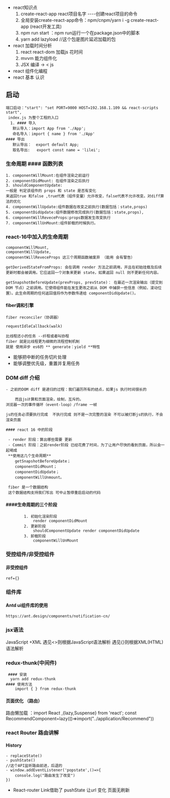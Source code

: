 - react知识点
    1. create-react-app  react项目名字 ----创建react项目的命令
    2. 全局安装create-react-app命令：npm/cnpm/yarn i -g create-react-app (react开发工具)
    3. npm run start ：npm run运行一个在package.json中的脚本
    4. yarn add lazyload //这个包是图片延迟加载的包
- react 加载时间分析
    1. react react-dom 加载js 花时间
    2. mvvm 能力组件化
    3. JSX 编译 -> < js
-   react 组件化编程 
- react 基本 认识

 ## 启动
    端口启动："start": "set PORT=9000 HOST=192.168.1.109 && react-scripts start",
     index.js 为整个工程的入口
      1. #### 导入
    ​	默认导入：import App from './App';
    ​	命名导入：import { name } from './App'
    #### 导出
    ​	默认导出：  export default App;
    ​	取名导出:	export const name = 'lilei';
### 生命周期    #### 函数列表

    1. componentWillMount:在组件渲染之前运行
    2. componentDidMount: 在组件渲染之后执行
    3. shouldComponentUpdate:
    一般是 判定该组件的 props 和 state 是否有变化
    来返回true 和false ,true代表（组件变量）允许改变，false代表不允许改变。对diff算法的优化
    4. componentWillUpdate:组件数据在改变之前执行(数据包括：state,props)
    5. componentDidUpdate:组件数据修改完成执行(数据包括：state,props),
    6. componentWillReveceProps:props数据发生改变执行
    7. componentWillUnMount:组件卸载的时候执行。

### react-16中加入的生命周期

    componentWillMount,
    componentWillUpdate,
    componentWillReveceProps 这三个周期函数被废弃 （能用 会有警告）

    getDerivedStateFromProps: 会在调用 render 方法之前调用，并且在初始挂载及后续更新时都会被调用。它应返回一个对象来更新 state，如果返回 null 则不更新任何内容。

    getSnapshotBeforeUpdate(prevProps, prevState)： 在最近一次渲染输出（提交到 DOM 节点）之前调用。它使得组件能在发生更改之前从 DOM 中捕获一些信息（例如，滚动位置）。此生命周期的任何返回值将作为参数传递给 componentDidUpdate()。

#### fiber调和引擎
    fiber reconciler（协调器）

    requestIdleCallback(walk)

    比线程还小的任务 --纤程或者叫协程
    fiber 就是比线程更为细微的流程控制机制
    就是 使用异步 es6的 ** generate：yield **特性  

   - 能够把中断的任务切片处理
   - 能够调整优先级，重置并复用任务 

   ### DOM diff 介绍
    - 之前的DOM diff 是递归的过程：我们遍历所有的结点，如果js 执行时间很长的 

        而且js计算和页面渲染，绘制，互斥的。
    浏览器一次的事件循环（event-loop）/frame 一帧

    js的任务必须要执行完成  不执行完成 则不是一次完整的渲染 不可以被打断js的执行，不会渲染页面

    #### react 16 中的阶段

     - render 阶段：算出哪些需要 更新
     - Commit 阶段：之前render阶段 已经花费了时间，为了让用户尽快的看到页面，所以会一起喝成
     **使用这几个生命周期**
        getSnapshotBeforeUpdate；
        componentDidMount；
        componentDidUpdate；
        componentWillUnmount。

     fiber 是一个数据结构
     这个数据结构支持我们写出 可中止暂停重启启动的代码
####  ####生命周期的三个阶段    
            1. 初始化渲染阶段
                render componentDidMount
            2. 更新阶段
                shouldComponentUpdate render componentDidUpdate
            3. 卸载阶段
                componentWillUnMount

### 受控组件/非受控组件

#### 非受控组件 
    ref={}

### 组件库
#### Antd ui组件库的使用
    https://ant.design/components/notification-cn/
    

### jsx语法
 JavaScript +XML
  遇见<>则根据JavaScript语法解析
  遇见{}则根据XML(HTML)语法解析
### redux-thunk(中间件)
     #### 安装
      yarn add redux-thunk
    #### 使用方法
        import { } from redux-thunk


#### 页面优化 （路由）
 路由懒加载 ：import React ,{lazy,Suspense} from 'react';
const RecommendComponent=lazy(()=>import("../application/Recommend"))

### react Router 路由讲解
#### History
    - replaceState()
    - pushState()
    //这个API监听路由前进，后退的
    - window.addEventListener('popstate',()=>{
        console.log("路由发生了改变")
    })
- React-router 
    Link借助了 pushState 让url 变化 页面无刷新

